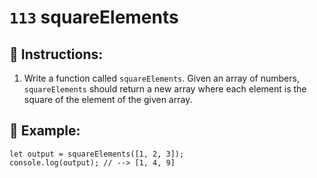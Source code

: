 # `113` squareElements

## 📝 Instructions:

1. Write a function called `squareElements`. Given an array of numbers, `squareElements` should return a new array where each element is the square of the element of the given array.

## 📎 Example:

```Js
let output = squareElements([1, 2, 3]);
console.log(output); // --> [1, 4, 9]
```
